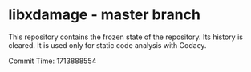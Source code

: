 # libxdamage - master branch

This repository contains the frozen state of the repository.
Its history is cleared. It is used only for static code
analysis with Codacy.

Commit Time: 1713888554